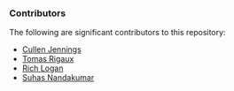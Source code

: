 ### Contributors

The following are significant contributors to this repository:

* [Cullen Jennings](https://github.com/fluffy)
* [Tomas Rigaux](https://github.com/GhostofCookie)
* [Rich Logan](https://github.com/RichLogan)
* [Suhas Nandakumar](https://github.com/suhasHere)
